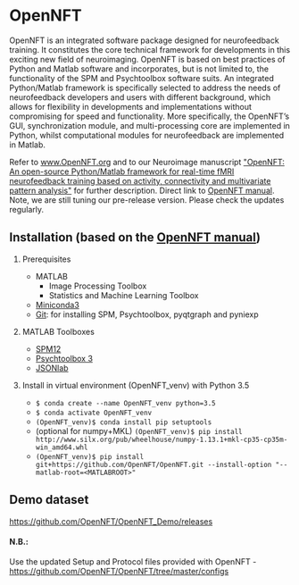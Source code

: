 # OpenNFT
OpenNFT is an integrated software package designed for neurofeedback training. It constitutes the core technical framework for developments in this exciting new field of neuroimaging. OpenNFT is based on best practices of Python and Matlab software and incorporates, but is not limited to, the functionality of the SPM and Psychtoolbox software suits. An integrated Python/Matlab framework is specifically selected to address the needs of neurofeedback developers and users with different background, which allows for flexibility in developments and implementations without compromising for speed and functionality. More specifically, the OpenNFT’s GUI, synchronization module, and multi-processing core are implemented in Python, whilst computational modules for neurofeedback are implemented in Matlab.

Refer to www.OpenNFT.org and to our Neuroimage manuscript ["OpenNFT: An open-source Python/Matlab framework for real-time fMRI neurofeedback training based on activity, connectivity and multivariate pattern analysis"](http://www.sciencedirect.com/science/article/pii/S1053811917305050) for further description.
Direct link to [OpenNFT manual](https://github.com/OpenNFT/opennft.github.io/blob/master/OpenNFT_Manual_v1.0.pdf).
Note, we are still tuning our pre-release version. Please check the updates regularly.

## Installation (based on the [OpenNFT manual](https://github.com/OpenNFT/opennft.github.io/blob/master/OpenNFT_Manual_v1.0.pdf))

1. Prerequisites
    - MATLAB
        - Image Processing Toolbox
        - Statistics and Machine Learning Toolbox
    - [Miniconda3](https://docs.conda.io/en/latest/miniconda.html)
    - [Git](https://git-scm.com/downloads): for installing SPM, Psychtoolbox, pyqtgraph and pyniexp

2. MATLAB Toolboxes
    - [SPM12](https://github.com/spm/spm12.git)
    - [Psychtoolbox 3](https://github.com/Psychtoolbox-3/Psychtoolbox-3.git)
    - [JSONlab](https://uk.mathworks.com/matlabcentral/mlc-downloads/downloads/submissions/33381/versions/22/download/zip)

3. Install in virtual environment (OpenNFT_venv) with Python 3.5

    * `$ conda create --name OpenNFT_venv python=3.5`
    * `$ conda activate OpenNFT_venv`
    * `(OpenNFT_venv)$ conda install pip setuptools`
    * (optional for numpy+MKL) `(OpenNFT_venv)$ pip install http://www.silx.org/pub/wheelhouse/numpy-1.13.1+mkl-cp35-cp35m-win_amd64.whl`
    * `(OpenNFT_venv)$ pip install git+https://github.com/OpenNFT/OpenNFT.git --install-option "--matlab-root=<MATLABROOT>"`

## Demo dataset
https://github.com/OpenNFT/OpenNFT_Demo/releases  
#### N.B.:
Use the updated Setup and Protocol files provided with OpenNFT - https://github.com/OpenNFT/OpenNFT/tree/master/configs
